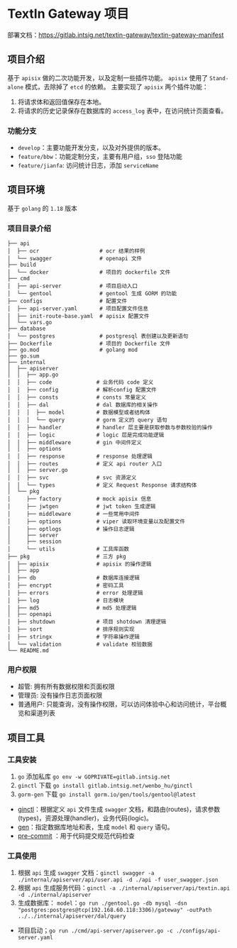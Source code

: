 # TextIn Gateway 项目

部署文档：https://gitlab.intsig.net/textin-gateway/textin-gateway-manifest

## 项目介绍

基于 `apisix` 做的二次功能开发，以及定制一些插件功能。
`apisix` 使用了 `Stand-alone` 模式，去除掉了 `etcd` 的依赖。
主要实现了 `apisix` 两个插件功能：
1. 将请求体和返回值保存在本地。
2. 将请求的历史记录保存在数据库的 `access_log` 表中，在访问统计页面查看。

### 功能分支

* `develop`：主要功能开发分支，以及对外提供的版本。
* `feature/bbw`：功能定制分支，主要有用户组，`sso` 登陆功能
* `feature/jianfa`: 访问统计日志，添加 `serviceName`

## 项目环境

基于 `golang` 的 `1.18` 版本

### 项目目录介绍
```shell
├── api
│  ├── ocr                   # ocr 结果的样例
│  └── swagger               # openapi 文件
├── build
│  └── docker                # 项目的 dockerfile 文件
├── cmd
│  ├── api-server            # 项目启动入口
│  └── gentool               # gentool 生成 GORM 的功能
├── configs                  # 配置文件
│  ├── api-server.yaml       # 项目配置文件信息
│  ├── init-route-base.yaml  # apisix 配置文件
│  └── vars.go
├── database
│  └── postgres              # postgresql 表创建以及更新语句
├── Dockerfile               # 项目的 Dockerfile 文件
├── go.mod                   # golang mod
├── go.sum
├── internal
│  ├── apiserver
│  │  ├── app.go
│  │  ├── code              # 业务代码 code 定义
│  │  ├── config            # 解析config 配置文件
│  │  ├── consts            # consts 常量定义
│  │  ├── dal               # dal 数据库的相关操作
│  │  │  ├── model          # 数据模型或者结构体
│  │  │  └── query          # gorm 定义的 query 语句
│  │  ├── handler           # handler 层主要是获取参数与参数校验的操作
│  │  ├── logic             # logic 层是完成功能逻辑
│  │  ├── middleware        # gin 中间件定义
│  │  ├── options
│  │  ├── response          # response 处理逻辑
│  │  ├── routes            # 定义 api router 入口
│  │  ├── server.go
│  │  ├── svc               # svc 资源定义
│  │  └── types             # 定义 Request Response 请求结构体
│  └── pkg
│     ├── factory           # mock apisix 信息
│     ├── jwtgen            # jwt token 生成逻辑
│     ├── middleware        # 一些常用中间件
│     ├── options           # viper 读取环境变量以及配置文件
│     ├── optlogs           # 操作日志逻辑
│     ├── server
│     ├── session
│     └── utils             # 工具库函数
├── pkg                     # 三方 pkg
│  ├── apisix               # apisix 的操作逻辑
│  ├── app
│  ├── db                   # 数据库连接逻辑
│  ├── encrypt              # 密码工具
│  ├── errors               # error 处理逻辑
│  ├── log                  # 日志模块
│  ├── md5                  # md5 处理逻辑
│  ├── openapi
│  ├── shutdown             # 项目 shotdown 清理逻辑
│  ├── sort                 # 排序规则实现
│  ├── stringx              # 字符串操作逻辑
│  └── validation           # validate 校验数据
└── README.md
```

### 用户权限

* 超管: 拥有所有数据权限和页面权限
* 管理员: 没有操作日志页面权限
* 普通用户: 只能查询，没有操作权限，可以访问体验中心和访问统计，平台概览和渠道列表

## 项目工具
### 工具安装

1. `go` 添加私库 `go env -w GOPRIVATE=gitlab.intsig.net`
2. `ginctl` 下载 `go install gitlab.intsig.net/wenbo_hu/ginctl`
3. `gorm-gen` 下载 `go install gorm.io/gen/tools/gentool@latest`

* [ginctl](https://gitlab.intsig.net/wenbo_hu/ginctl)：根据定义 `api` 文件生成 `swagger` 文档，和路由(routes)，请求参数(types)，资源处理(handler)，业务代码(logic)。
* [gen](https://github.com/go-gorm/gen/blob/master/README.ZH_CN.md)：指定数据库地址和表，生成 `model` 和 `query` 语句。
* [pre-commit](https://pre-commit.com/) ：用于代码提交规范代码检查

### 工具使用

1. 根据 `api` 生成 `swagger` 文档：`ginctl swagger -a ./internal/apiserver/api/user.api -d ./api -f user_swagger.json`
2. 根据 `api` 生成服务代码：`ginctl -a ./internal/apiserver/api/textin.api -d ./internal/apiserver`
3. 生成数据库： `model`：`go run ./gentool.go -db mysql -dsn "postgres:postgres@tcp(192.168.60.118:3306)/gateway" -outPath ../../internal/apiserver/dal/query`
* 项目启动；`go run ./cmd/api-server/apiserver.go -c ./configs/api-server.yaml`

